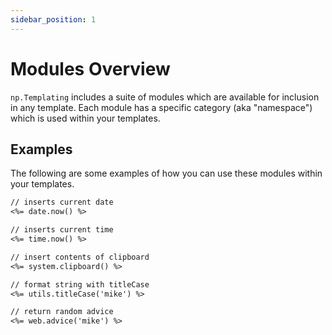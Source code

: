 ```yaml
---
sidebar_position: 1
---
```


# Modules Overview
`np.Templating` includes a suite of modules which are available for inclusion in any template. Each module has a specific category (aka "namespace") which is used within your templates.

## Examples
The following are some examples of how you can use these modules within your templates.

```markdown
// inserts current date
<%= date.now() %>
```

```markdown
// inserts current time
<%= time.now() %>
```

```markdown
// insert contents of clipboard
<%= system.clipboard() %>
````

```markdown
// format string with titleCase
<%= utils.titleCase('mike') %>
```

```markdown
// return random advice
<%= web.advice('mike') %>
```
